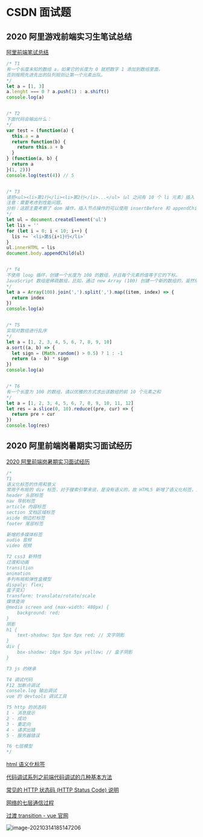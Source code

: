 # CSDN 面试题

## 2020 阿里游戏前端实习生笔试总结

[阿里前端笔试总结](https://blog.csdn.net/weixin_47312141/article/details/107665071)

```js
/* T1
有一个长度未知的数组 a，如果它的长度为 0 就把数字 1 添加到数组里面，
否则按照先进先出的队列规则让第一个元素出队。
*/
let a = [1, 3]
a.lenght === 0 ? a.push(1) : a.shift()
console.log(a)


/* T2
下面代码会输出什么：
*/
var test = (function(a) {
  this.a = a
  return function(b) {
    return this.a + b
  }
} (function(a, b) {
  return a
}(1, 2)))
console.log(test(4)) // 5


/* T3
请把<ul><li>第1行</li><li>第2行</li>...</ul>（ul 之间有 10 个 li 元素）插入 body 里面，
注意：需要考虑到性能问题。
分析：这题主要考察了 dom 操作。插入节点操作的可以使用 insertBefore 和 appendChild 方法，随便用一个都行。但是，题目要求要考虑性能问题，这才是关键，因为，JavaScript 操作 dom 的开销是很大的！提高性能就要减少 dom 操作。因此，我当时使用了下面的方法，只操作一次 dom 就够的了：
*/
let ul = document.createElement('ul')
let lis = ''
for (let i = 0; i < 10; i++) {
  lis += `<li>第${i+1}行</li>`
}
ul.innerHTML = lis
document.body.appendChild(ul)


/* T4 
不使用 loop 循环，创建一个长度为 100 的数组，并且每个元素的值等于它的下标。
JavaScript 数组是稀疏数组，比如，通过 new Array (100) 创建一个新的数组的，虽然他的长度是 100，但是实际上他是一个空数组，也就是说没有真实存在的元素。所以使用 map 方法，根本不会去遍历这个数组 100 次的。
*/
let a = Array(100).join(',').split(',').map((item, index) => {
  return index
})
console.log(a)


/* T5
实现对数组进行乱序
*/
let a = [1, 2, 3, 4, 5, 6, 7, 8, 9, 10]
a.sort((a, b) => {
  let sign = (Math.random() > 0.5) ? 1 : -1
  return (a - b) * sign
})
console.log(a)


/* T6
有一个长度为 100 的数组，请以优雅的方式求出该数组的前 10 个元素之和
*/
let a = [1, 2, 3, 4, 5, 6, 7, 8, 9, 10, 11, 12]
let res = a.slice(0, 10).reduce((pre, cur) => {
  return pre + cur
})
console.log(res)
```

## 2020 阿里前端岗暑期实习面试经历

[2020 阿里前端岗暑期实习面试经历](https://blog.csdn.net/qq_32035241/article/details/105441552)

```js
/*
T1 
语义化标签的作用和意义
常用于布局的 div 标签，对于搜索引擎来说，是没有语义的，故 HTML5 新增了语义化标签，这种语义化标准主要是针对搜索引擎的
header 头部标签
nav 导航标签
article 内容标签
section 文档区域标签
aside 侧边栏标签
footer 尾部标签

新增的多媒体标签
audio 音频
video 视频

T2 css3 新特性
过渡和动画
transition 
animation
多列布局和弹性盒模型
dispaly: flex;
盒子变幻
transform: translate/rotate/scale
媒体查询
@media screen and (max-width: 480px) {
	background: red;
}
阴影
h1 {
	text-shadow: 5px 5px 5px red; // 文字阴影
}
div {
	box-shadow: 10px 5px 5px yellow; // 盒子阴影
}

T3 js 的继承

T4 调试代码
F12 加断点调试
console.log 输出调试
vue 的 devtools 调试工具

T5 http 的状态码
1 - 消息提示
2 - 成功
3 - 重定向
4 - 请求出错
5 - 服务器错误

T6 七层模型
*/
```

[html 语义化标签](https://blog.csdn.net/qq_38128179/article/details/80811339)

[代码调试系列之前端代码调试的几种基本方法](https://blog.csdn.net/YaoDeBiAn/article/details/86761412)

[常见的 HTTP 状态码 (HTTP Status Code) 说明](https://blog.csdn.net/dufufd/article/details/53112184)

[网络的七层通信过程](https://blog.csdn.net/weixin_40304276/article/details/81509074)

[过渡 transition - vue 官网](https://cn.vuejs.org/v2/guide/transitions.html)

![image-20210314185147206](https://gitee.com/twilight_h_1184651848/pic-go-img/raw/master/%E9%9D%A2%E8%AF%95/CSDN%E9%9D%A2%E8%AF%95%E9%A2%98/image-20210314185147206.png)

